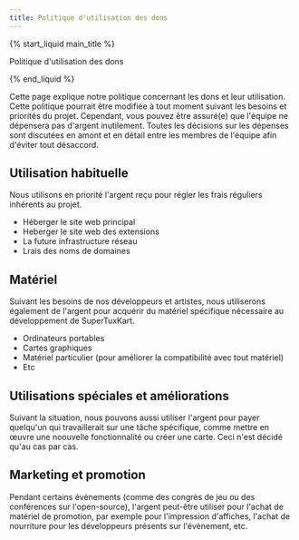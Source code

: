 ```yaml
---
title: Politique d'utilisation des dons
---
```

{% start_liquid main_title %}

Politique d'utilisation des dons

{% end_liquid %}

Cette page explique notre politique concernant les dons et leur utilisation. Cette politique pourrait être modifiée à tout moment suivant les besoins et priorités du projet. Cependant, vous pouvez être assuré(e) que l'équipe ne dépensera pas d'argent inutilement. Toutes les décisions sur les dépenses sont discutées en amont et en détail entre les membres de l'équipe afin d'éviter tout désaccord.

## Utilisation habituelle
Nous utilisons en priorité l'argent reçu pour régler les frais réguliers inhérents au projet.
* Héberger le site web principal
* Heberger le site web des extensions
* La future infrastructure réseau
* Lrais des noms de domaines

## Matériel
Suivant les besoins de nos développeurs et artistes, nous utiliserons également de l'argent pour acquérir du matériel spécifique nécessaire au développement de SuperTuxKart.
* Ordinateurs portables
* Cartes graphiques
* Matériel particulier (pour améliorer la compatibilité avec tout matériel)
* Etc

## Utilisations spéciales et améliorations
Suivant la situation, nous pouvons aussi utiliser l'argent pour payer quelqu'un qui travaillerait sur une tâche spécifique, comme mettre en œuvre une noouvelle fonctionnalité ou créer une carte. Ceci n'est décidé qu'au cas par cas.

## Marketing et promotion

Pendant certains évènements (comme des congrès de jeu ou des conférences sur l'open-source), l'argent peut-être utiliser pour l'achat de matériel de promotion, par exemple pour l'impression d'affiches, l'achat de nourriture pour les développeurs présents sur l'évènement, etc.
